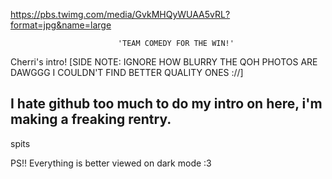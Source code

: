 https://pbs.twimg.com/media/GvkMHQyWUAA5vRL?format=jpg&name=large

							'TEAM COMEDY FOR THE WIN!'


 Cherri's intro! [SIDE NOTE: IGNORE HOW BLURRY THE QOH PHOTOS ARE DAWGGG I COULDN'T FIND BETTER QUALITY ONES ://]
 
I hate github too much to do my intro on here, i'm making a freaking rentry.
-----------------------------------------------------------------------------
spits

PS!! Everything is better viewed on dark mode :3
